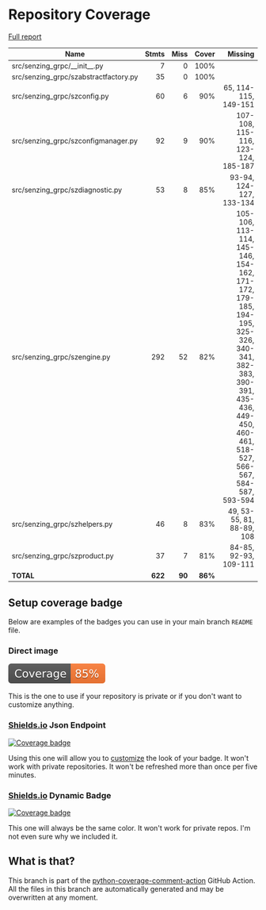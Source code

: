 # Repository Coverage

[Full report](https://htmlpreview.github.io/?https://github.com/senzing-garage/sz-sdk-python-grpc/blob/python-coverage-comment-action-data/htmlcov/index.html)

| Name                                   |    Stmts |     Miss |   Cover |   Missing |
|--------------------------------------- | -------: | -------: | ------: | --------: |
| src/senzing\_grpc/\_\_init\_\_.py      |        7 |        0 |    100% |           |
| src/senzing\_grpc/szabstractfactory.py |       35 |        0 |    100% |           |
| src/senzing\_grpc/szconfig.py          |       60 |        6 |     90% |65, 114-115, 149-151 |
| src/senzing\_grpc/szconfigmanager.py   |       92 |        9 |     90% |107-108, 115-116, 123-124, 185-187 |
| src/senzing\_grpc/szdiagnostic.py      |       53 |        8 |     85% |93-94, 124-127, 133-134 |
| src/senzing\_grpc/szengine.py          |      292 |       52 |     82% |105-106, 113-114, 145-146, 154-162, 171-172, 179-185, 194-195, 325-326, 340-341, 382-383, 390-391, 435-436, 449-450, 460-461, 518-527, 566-567, 584-587, 593-594 |
| src/senzing\_grpc/szhelpers.py         |       46 |        8 |     83% |49, 53-55, 81, 88-89, 108 |
| src/senzing\_grpc/szproduct.py         |       37 |        7 |     81% |84-85, 92-93, 109-111 |
|                              **TOTAL** |  **622** |   **90** | **86%** |           |


## Setup coverage badge

Below are examples of the badges you can use in your main branch `README` file.

### Direct image

[![Coverage badge](https://raw.githubusercontent.com/senzing-garage/sz-sdk-python-grpc/python-coverage-comment-action-data/badge.svg)](https://htmlpreview.github.io/?https://github.com/senzing-garage/sz-sdk-python-grpc/blob/python-coverage-comment-action-data/htmlcov/index.html)

This is the one to use if your repository is private or if you don't want to customize anything.

### [Shields.io](https://shields.io) Json Endpoint

[![Coverage badge](https://img.shields.io/endpoint?url=https://raw.githubusercontent.com/senzing-garage/sz-sdk-python-grpc/python-coverage-comment-action-data/endpoint.json)](https://htmlpreview.github.io/?https://github.com/senzing-garage/sz-sdk-python-grpc/blob/python-coverage-comment-action-data/htmlcov/index.html)

Using this one will allow you to [customize](https://shields.io/endpoint) the look of your badge.
It won't work with private repositories. It won't be refreshed more than once per five minutes.

### [Shields.io](https://shields.io) Dynamic Badge

[![Coverage badge](https://img.shields.io/badge/dynamic/json?color=brightgreen&label=coverage&query=%24.message&url=https%3A%2F%2Fraw.githubusercontent.com%2Fsenzing-garage%2Fsz-sdk-python-grpc%2Fpython-coverage-comment-action-data%2Fendpoint.json)](https://htmlpreview.github.io/?https://github.com/senzing-garage/sz-sdk-python-grpc/blob/python-coverage-comment-action-data/htmlcov/index.html)

This one will always be the same color. It won't work for private repos. I'm not even sure why we included it.

## What is that?

This branch is part of the
[python-coverage-comment-action](https://github.com/marketplace/actions/python-coverage-comment)
GitHub Action. All the files in this branch are automatically generated and may be
overwritten at any moment.